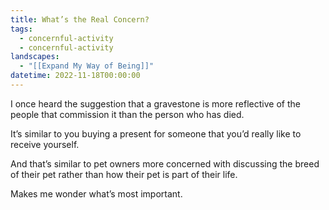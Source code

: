 ```yaml
---
title: What’s the Real Concern?
tags:
  - concernful-activity
  - concernful-activity
landscapes:
  - "[[Expand My Way of Being]]"
datetime: 2022-11-18T00:00:00
---
```

I once heard the suggestion that a gravestone is more reflective of the people that commission it than the person who has died.

It’s similar to you buying a present for someone that you’d really like to receive yourself.

And that’s similar to pet owners more concerned with discussing the breed of their pet rather than how their pet is part of their life.

Makes me wonder what’s most important.
